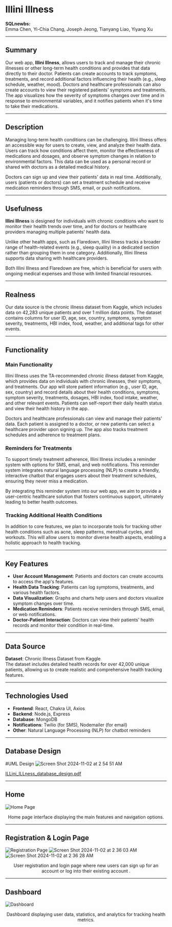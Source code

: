 # Illini Illness


**SQLnewbs:**  
Emma Chen, Yi-Chia Chang, Joseph Jeong, Tianyang Liao, Yiyang Xu

---

## Summary
Our web app, **Illini Illness**, allows users to track and manage their chronic illnesses or other long-term health conditions and provides that data directly to their doctor. Patients can create accounts to track symptoms, treatments, and record additional factors influencing their health (e.g., sleep schedule, weather, mood). Doctors and healthcare professionals can also create accounts to view their registered patients' symptoms and treatments. The app visualizes how the severity of symptoms changes over time and in response to environmental variables, and it notifies patients when it's time to take their medications.

---

## Description
Managing long-term health conditions can be challenging. Illini Illness offers an accessible way for users to create, view, and analyze their health data. Users can track how conditions affect them, monitor the effectiveness of medications and dosages, and observe symptom changes in relation to environmental factors. This data can be used as a personal record or shared with doctors as a detailed medical history.

Doctors can sign up and view their patients' data in real time. Additionally, users (patients or doctors) can set a treatment schedule and receive medication reminders through SMS, email, or push notifications.

---

## Usefulness
**Illini Illness** is designed for individuals with chronic conditions who want to monitor their health trends over time, and for doctors or healthcare providers managing multiple patients' health data.

Unlike other health apps, such as Flaredown, Illini Illness tracks a broader range of health-related events (e.g., sleep quality) in a dedicated section rather than grouping them in one category. Additionally, Illini Illness supports data sharing with healthcare providers.

Both Illini Illness and Flaredown are free, which is beneficial for users with ongoing medical expenses and those with limited financial resources.

---

## Realness
Our data source is the chronic illness dataset from Kaggle, which includes data on 42,283 unique patients and over 1 million data points. The dataset contains columns for user ID, age, sex, country, symptoms, symptom severity, treatments, HBI index, food, weather, and additional tags for other events.

---

## Functionality

### Main Functionality
Illini Illness uses the TA-recommended chronic illness dataset from Kaggle, which provides data on individuals with chronic illnesses, their symptoms, and treatments. Our app will store patient information (e.g., user ID, age, sex, country) and record details about their health conditions, symptoms, symptom severity, treatments, dosages, HBI index, food intake, weather, and other relevant events. Patients can self-report their daily health status and view their health history in the app.

Doctors and healthcare professionals can view and manage their patients' data. Each patient is assigned to a doctor, or new patients can select a healthcare provider upon signing up. The app also tracks treatment schedules and adherence to treatment plans.

### Reminders for Treatments
To support timely treatment adherence, Illini Illness includes a reminder system with options for SMS, email, and web notifications. This reminder system integrates natural language processing (NLP) to create a friendly, interactive chatbot that engages users about their treatment schedules, ensuring they never miss a medication.

By integrating this reminder system into our web app, we aim to provide a user-centric healthcare solution that fosters continuous support, ultimately leading to better health outcomes.

### Tracking Additional Health Conditions
In addition to core features, we plan to incorporate tools for tracking other health conditions such as acne, sleep patterns, menstrual cycles, and workouts. This will allow users to monitor diverse health aspects, enabling a holistic approach to health tracking.

---

## Key Features

- **User Account Management**: Patients and doctors can create accounts to access the app's features.
- **Health Data Tracking**: Patients can log symptoms, treatments, and various health factors.
- **Data Visualization**: Graphs and charts help users and doctors visualize symptom changes over time.
- **Medication Reminders**: Patients receive reminders through SMS, email, or web notifications.
- **Doctor-Patient Interaction**: Doctors can view their patients' health records and monitor their condition in real-time.

---

## Data Source
**Dataset**: Chronic Illness Dataset from Kaggle  
The dataset includes detailed health records for over 42,000 unique patients, allowing us to create realistic and comprehensive health tracking features.

---

## Technologies Used

- **Frontend**: React, Chakra UI, Axios
- **Backend**: Node.js, Express
- **Database**: MongoDB
- **Notifications**: Twilio (for SMS), Nodemailer (for email)
- **Other**: Natural Language Processing (NLP) for chatbot reminders


---
## Database Design

#UML Design
![Screen Shot 2024-11-02 at 2 54 51 AM](https://github.com/user-attachments/assets/6dca9343-c9ab-4975-be07-a885235c3712)

[ILLini_ILLness_database_design.pdf](https://github.com/user-attachments/files/17606068/ILLini_ILLness_database_design.pdf)

---
## Home
![Home Page](https://github.com/user-attachments/assets/177577c9-e445-4984-adb4-ad9c709906f1)
<p align="center">Home page interface displaying the main features and navigation options.</p>

---

## Registration & Login Page
![Registration Page](https://github.com/user-attachments/assets/dc0ff227-77d7-486f-adbf-97498b54d84e)
![Screen Shot 2024-11-02 at 2 36 03 AM](https://github.com/user-attachments/assets/b5c9260f-9d9d-40ac-b995-e7c2ac5bae8b)
![Screen Shot 2024-11-02 at 2 36 28 AM](https://github.com/user-attachments/assets/43728b90-6016-41a9-8006-c5ea1bc607bb)

<p align="center"> User registration and login page where new users can sign up for an account or log into their existing account . </p>

---

## Dashboard
![Dashboard](https://github.com/user-attachments/assets/c947244e-7e57-4b8f-a10e-ed8c0ec4b412)
<p align="center">Dashboard displaying user data, statistics, and analytics for tracking health metrics.</p>
